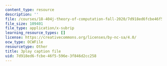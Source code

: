```yaml
---
content_type: resource
description: ''
file: /courses/18-404j-theory-of-computation-fall-2020/7d918ed6fcbe46f5596e3f846d2cc258_q3xvno_KgRY.srt
file_size: 109401
file_type: application/x-subrip
learning_resource_types: []
license: https://creativecommons.org/licenses/by-nc-sa/4.0/
ocw_type: OCWFile
resourcetype: Other
title: 3play caption file
uid: 7d918ed6-fcbe-46f5-596e-3f846d2cc258
---
```

